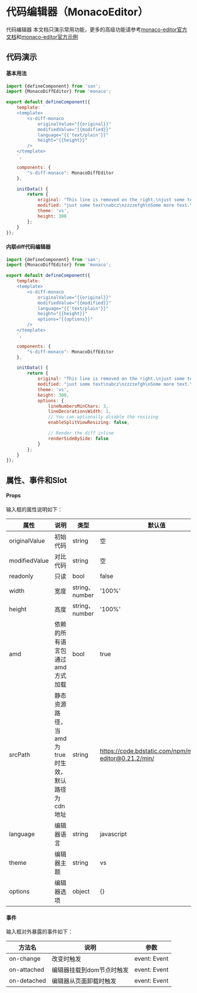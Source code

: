 # 代码编辑器（MonacoEditor）
代码编辑器
本文档只演示常用功能，更多的高级功能请参考<a href='https://microsoft.github.io/monaco-editor/api/interfaces/monaco.editor.istandaloneeditorconstructionoptions.html'>monaco-editor官方文档</a>和<a href='https://microsoft.github.io/monaco-editor/playground.html'>monaco-editor官方示例</a>

## 代码演示
#### 基本用法

```js
import {defineComponent} from 'san';
import {MonacoDiffEditor} from 'monaco';

export default defineComponent({
    template: `
    <template>
        <s-diff-monaco
            originalValue="{{original}}"
            modifiedValue="{{modified}}"
            language="{{'text/plain'}}"
            height="{{height}}"
        />
    </template>
    `,

    components: {
        "s-diff-monaco": MonacoDiffEditor
    },

    initData() {
        return {
            original: "This line is removed on the right.\njust some text\nabcd\nefgh\nSome more text",
            modified: "just some text\nabcz\nzzzzefgh\nSome more text.\nThis line is removed on the left.",
            theme: 'vs',
            height: 300
        };
    }
});

```

#### 内联diff代码编辑器

```js
import {defineComponent} from 'san';
import {MonacoDiffEditor} from 'monaco';

export default defineComponent({
    template: `
    <template>
        <s-diff-monaco
            originalValue="{{original}}"
            modifiedValue="{{modified}}"
            language="{{'text/plain'}}"
            height="{{height}}"
            options="{{options}}"
        />
    </template>
    `,

    components: {
        "s-diff-monaco": MonacoDiffEditor
    },

    initData() {
        return {
            original: "This line is removed on the right.\njust some text\nabcd\nefgh\nSome more text",
            modified: "just some text\nabcz\nzzzzefgh\nSome more text.\nThis line is removed on the left.",
            theme: 'vs',
            height: 300,
            options: {
                lineNumbersMinChars: 3,
                lineDecorationsWidth: 1,
                // You can optionally disable the resizing
                enableSplitViewResizing: false,

                // Render the diff inline
                renderSideBySide: false
            }
        };
    }
});

```






## 属性、事件和Slot
#### Props
输入框的属性说明如下：

| 属性 | 说明 | 类型 | 默认值 |
| --- | --- | --- | --- |
| originalValue | 初始代码 | string | 空 |
| modifiedValue | 对比代码 | string | 空 |
| readonly | 只读 | bool | false |
| width | 宽度 | string、number | '100%' |
| height | 高度 | string、number | '100%' |
| amd | 依赖的所有语言包通过amd方式加载| bool | true |
| srcPath | 静态资源路径，当amd为true时生效，默认路径为cdn地址 | string | https://code.bdstatic.com/npm/monaco-editor@0.21.2/min/ |
| language | 编辑器语言 | string | javascript |
| theme | 编辑器主题 | string | vs |
| options | 编辑器选项 | object | {} |


#### 事件
输入框对外暴露的事件如下：

| 方法名 | 说明 | 参数 |
| --- | --- | --- |
| on-change | 改变时触发 | event: Event |
| on-attached | 编辑器挂载到dom节点时触发 | event: Event |
| on-detached | 编辑器从页面卸载时触发 | event: Event |


